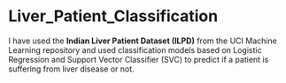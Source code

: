 # Liver_Patient_Classification

I have used the __Indian Liver Patient Dataset (ILPD)__ from the UCI Machine Learning repository and used classification models based on Logistic Regression and Support Vector Classifier (SVC) to predict if a patient is suffering from liver disease or not.  
